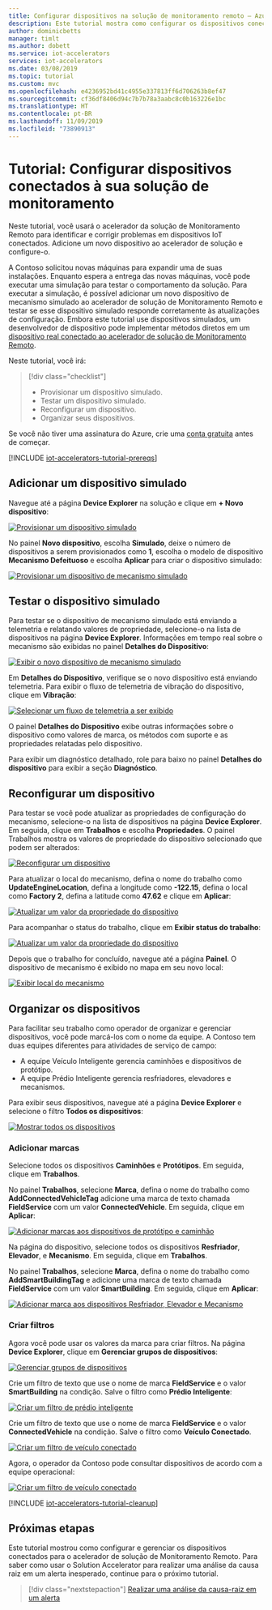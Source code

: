 ```yaml
---
title: Configurar dispositivos na solução de monitoramento remoto – Azure | Microsoft Docs
description: Este tutorial mostra como configurar os dispositivos conectados ao acelerador de solução de Monitoramento Remoto.
author: dominicbetts
manager: timlt
ms.author: dobett
ms.service: iot-accelerators
services: iot-accelerators
ms.date: 03/08/2019
ms.topic: tutorial
ms.custom: mvc
ms.openlocfilehash: e4236952bd41c4955e337813ff6d706263b8ef47
ms.sourcegitcommit: cf36df8406d94c7b7b78a3aabc8c0b163226e1bc
ms.translationtype: HT
ms.contentlocale: pt-BR
ms.lasthandoff: 11/09/2019
ms.locfileid: "73890913"
---
```

# <a name="tutorial-configure-devices-connected-to-your-monitoring-solution"></a>Tutorial: Configurar dispositivos conectados à sua solução de monitoramento

Neste tutorial, você usará o acelerador da solução de Monitoramento Remoto para identificar e corrigir problemas em dispositivos IoT conectados. Adicione um novo dispositivo ao acelerador de solução e configure-o.

A Contoso solicitou novas máquinas para expandir uma de suas instalações. Enquanto espera a entrega das novas máquinas, você pode executar uma simulação para testar o comportamento da solução. Para executar a simulação, é possível adicionar um novo dispositivo de mecanismo simulado ao acelerador de solução de Monitoramento Remoto e testar se esse dispositivo simulado responde corretamente às atualizações de configuração. Embora este tutorial use dispositivos simulados, um desenvolvedor de dispositivo pode implementar métodos diretos em um [dispositivo real conectado ao acelerador de solução de Monitoramento Remoto](iot-accelerators-connecting-devices.md).

Neste tutorial, você irá:

>[!div class="checklist"]
> * Provisionar um dispositivo simulado.
> * Testar um dispositivo simulado.
> * Reconfigurar um dispositivo.
> * Organizar seus dispositivos.

Se você não tiver uma assinatura do Azure, crie uma [conta gratuita](https://azure.microsoft.com/free/?WT.mc_id=A261C142F) antes de começar.

[!INCLUDE [iot-accelerators-tutorial-prereqs](../../includes/iot-accelerators-tutorial-prereqs.md)]

## <a name="add-a-simulated-device"></a>Adicionar um dispositivo simulado

Navegue até a página **Device Explorer** na solução e clique em **+ Novo dispositivo**:

[![Provisionar um dispositivo simulado](./media/iot-accelerators-remote-monitoring-manage/devicesprovision-inline.png)](./media/iot-accelerators-remote-monitoring-manage/devicesprovision-expanded.png#lightbox)

No painel **Novo dispositivo**, escolha **Simulado**, deixe o número de dispositivos a serem provisionados como **1**, escolha o modelo de dispositivo **Mecanismo Defeituoso** e escolha **Aplicar** para criar o dispositivo simulado:

[![Provisionar um dispositivo de mecanismo simulado](./media/iot-accelerators-remote-monitoring-manage/devicesprovisionengine-inline.png)](./media/iot-accelerators-remote-monitoring-manage/devicesprovisionengine-expanded.png#lightbox)

## <a name="test-the-simulated-device"></a>Testar o dispositivo simulado

Para testar se o dispositivo de mecanismo simulado está enviando a telemetria e relatando valores de propriedade, selecione-o na lista de dispositivos na página **Device Explorer**. Informações em tempo real sobre o mecanismo são exibidas no painel **Detalhes do Dispositivo**:

[![Exibir o novo dispositivo de mecanismo simulado](./media/iot-accelerators-remote-monitoring-manage/devicesviewnew-inline.png)](./media/iot-accelerators-remote-monitoring-manage/devicesviewnew-expanded.png#lightbox)

Em **Detalhes do Dispositivo**, verifique se o novo dispositivo está enviando telemetria. Para exibir o fluxo de telemetria de vibração do dispositivo, clique em **Vibração**:

[![Selecionar um fluxo de telemetria a ser exibido](./media/iot-accelerators-remote-monitoring-manage/devicesvibration-inline.png)](./media/iot-accelerators-remote-monitoring-manage/devicesvibration-expanded.png#lightbox)

O painel **Detalhes do Dispositivo** exibe outras informações sobre o dispositivo como valores de marca, os métodos com suporte e as propriedades relatadas pelo dispositivo.

Para exibir um diagnóstico detalhado, role para baixo no painel **Detalhes do dispositivo** para exibir a seção **Diagnóstico**.

## <a name="reconfigure-a-device"></a>Reconfigurar um dispositivo

Para testar se você pode atualizar as propriedades de configuração do mecanismo, selecione-o na lista de dispositivos na página **Device Explorer**. Em seguida, clique em **Trabalhos** e escolha **Propriedades**. O painel Trabalhos mostra os valores de propriedade do dispositivo selecionado que podem ser alterados:

[![Reconfigurar um dispositivo](./media/iot-accelerators-remote-monitoring-manage/devicesreconfigure-inline.png)](./media/iot-accelerators-remote-monitoring-manage/devicesreconfigure-expanded.png#lightbox)

Para atualizar o local do mecanismo, defina o nome do trabalho como **UpdateEngineLocation**, defina a longitude como **-122.15**, defina o local como **Factory 2**, defina a latitude como **47.62** e clique em **Aplicar**:

[![Atualizar um valor da propriedade do dispositivo](./media/iot-accelerators-remote-monitoring-manage/devicesreconfigurephysical-inline.png)](./media/iot-accelerators-remote-monitoring-manage/devicesreconfigurephysical-expanded.png#lightbox)

Para acompanhar o status do trabalho, clique em **Exibir status do trabalho**:

[![Atualizar um valor da propriedade do dispositivo](./media/iot-accelerators-remote-monitoring-manage/locationjobstatus-inline.png)](./media/iot-accelerators-remote-monitoring-manage/locationjobstatus-expanded.png#lightbox)

Depois que o trabalho for concluído, navegue até a página **Painel**. O dispositivo de mecanismo é exibido no mapa em seu novo local:

[![Exibir local do mecanismo](./media/iot-accelerators-remote-monitoring-manage/enginelocation-inline.png)](./media/iot-accelerators-remote-monitoring-manage/enginelocation-expanded.png#lightbox)

## <a name="organize-your-devices"></a>Organizar os dispositivos

Para facilitar seu trabalho como operador de organizar e gerenciar dispositivos, você pode marcá-los com o nome da equipe. A Contoso tem duas equipes diferentes para atividades de serviço de campo:

* A equipe Veículo Inteligente gerencia caminhões e dispositivos de protótipo.
* A equipe Prédio Inteligente gerencia resfriadores, elevadores e mecanismos.

Para exibir seus dispositivos, navegue até a página **Device Explorer** e selecione o filtro **Todos os dispositivos**:

[![Mostrar todos os dispositivos](./media/iot-accelerators-remote-monitoring-manage/devicesalldevices-inline.png)](./media/iot-accelerators-remote-monitoring-manage/devicesalldevices-expanded.png#lightbox)

### <a name="add-tags"></a>Adicionar marcas

Selecione todos os dispositivos **Caminhões** e **Protótipos**. Em seguida, clique em **Trabalhos**.

No painel **Trabalhos**, selecione **Marca**, defina o nome do trabalho como **AddConnectedVehicleTag** adicione uma marca de texto chamada **FieldService** com um valor **ConnectedVehicle**. Em seguida, clique em **Aplicar**:

[![Adicionar marcas aos dispositivos de protótipo e caminhão](./media/iot-accelerators-remote-monitoring-manage/devicesaddtag-inline.png)](./media/iot-accelerators-remote-monitoring-manage/devicesaddtag-expanded.png#lightbox)

Na página do dispositivo, selecione todos os dispositivos **Resfriador**, **Elevador**, e **Mecanismo**. Em seguida, clique em **Trabalhos**.

No painel **Trabalhos**, selecione **Marca**, defina o nome do trabalho como **AddSmartBuildingTag** e adicione uma marca de texto chamada **FieldService** com um valor **SmartBuilding**. Em seguida, clique em **Aplicar**:

[![Adicionar marca aos dispositivos Resfriador, Elevador e Mecanismo](./media/iot-accelerators-remote-monitoring-manage/devicesaddtag2-inline.png)](./media/iot-accelerators-remote-monitoring-manage/devicesaddtag2-expanded.png#lightbox)

### <a name="create-filters"></a>Criar filtros

Agora você pode usar os valores da marca para criar filtros. Na página **Device Explorer**, clique em **Gerenciar grupos de dispositivos**:

[![Gerenciar grupos de dispositivos](./media/iot-accelerators-remote-monitoring-manage/devicesmanagefilters-inline.png)](./media/iot-accelerators-remote-monitoring-manage/devicesmanagefilters-expanded.png#lightbox)

Crie um filtro de texto que use o nome de marca **FieldService** e o valor **SmartBuilding** na condição. Salve o filtro como **Prédio Inteligente**:

[![Criar um filtro de prédio inteligente](./media/iot-accelerators-remote-monitoring-manage/smartbuildingfilter-inline.png)](./media/iot-accelerators-remote-monitoring-manage/smartbuildingfilter-expanded.png#lightbox)

Crie um filtro de texto que use o nome de marca **FieldService** e o valor **ConnectedVehicle** na condição. Salve o filtro como **Veículo Conectado**.

[![Criar um filtro de veículo conectado](./media/iot-accelerators-remote-monitoring-manage/connectedvehiclefilter-inline.png)](./media/iot-accelerators-remote-monitoring-manage/connectedvehiclefilter-expanded.png#lightbox)

Agora, o operador da Contoso pode consultar dispositivos de acordo com a equipe operacional:

[![Criar um filtro de veículo conectado](./media/iot-accelerators-remote-monitoring-manage/filterinaction-inline.png)](./media/iot-accelerators-remote-monitoring-manage/filterinaction-expanded.png#lightbox)

[!INCLUDE [iot-accelerators-tutorial-cleanup](../../includes/iot-accelerators-tutorial-cleanup.md)]

## <a name="next-steps"></a>Próximas etapas

Este tutorial mostrou como configurar e gerenciar os dispositivos conectados para o acelerador de solução de Monitoramento Remoto. Para saber como usar o Solution Accelerator para realizar uma análise da causa raiz em um alerta inesperado, continue para o próximo tutorial.

> [!div class="nextstepaction"]
> [Realizar uma análise da causa-raiz em um alerta](iot-accelerators-remote-monitoring-root-cause-analysis.md)
